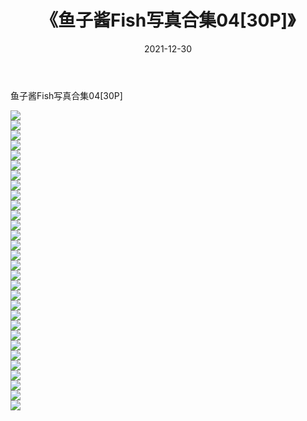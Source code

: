 ﻿---
layout: post
title:  《鱼子酱Fish写真合集04[30P]》
date:   2021-12-30
img: http://pic.660000.xyz/1:/性感/2021/鱼子酱Fish写真合集04[30P]/000.jpg
categories: [美女, 清纯, 唯美]
---

鱼子酱Fish写真合集04[30P]

  ![](http://pic.660000.xyz/1:/性感/2021/鱼子酱Fish写真合集04[30P]/001.jpg) <br> ![](http://pic.660000.xyz/1:/性感/2021/鱼子酱Fish写真合集04[30P]/002.jpg) <br> ![](http://pic.660000.xyz/1:/性感/2021/鱼子酱Fish写真合集04[30P]/003.jpg) <br> ![](http://pic.660000.xyz/1:/性感/2021/鱼子酱Fish写真合集04[30P]/004.jpg) <br> ![](http://pic.660000.xyz/1:/性感/2021/鱼子酱Fish写真合集04[30P]/005.jpg) <br> ![](http://pic.660000.xyz/1:/性感/2021/鱼子酱Fish写真合集04[30P]/006.jpg) <br> ![](http://pic.660000.xyz/1:/性感/2021/鱼子酱Fish写真合集04[30P]/007.jpg) <br> ![](http://pic.660000.xyz/1:/性感/2021/鱼子酱Fish写真合集04[30P]/008.jpg) <br> ![](http://pic.660000.xyz/1:/性感/2021/鱼子酱Fish写真合集04[30P]/009.jpg) <br> ![](http://pic.660000.xyz/1:/性感/2021/鱼子酱Fish写真合集04[30P]/010.jpg) <br> ![](http://pic.660000.xyz/1:/性感/2021/鱼子酱Fish写真合集04[30P]/011.jpg) <br> ![](http://pic.660000.xyz/1:/性感/2021/鱼子酱Fish写真合集04[30P]/012.jpg) <br> ![](http://pic.660000.xyz/1:/性感/2021/鱼子酱Fish写真合集04[30P]/013.jpg) <br> ![](http://pic.660000.xyz/1:/性感/2021/鱼子酱Fish写真合集04[30P]/014.jpg) <br> ![](http://pic.660000.xyz/1:/性感/2021/鱼子酱Fish写真合集04[30P]/015.jpg) <br> ![](http://pic.660000.xyz/1:/性感/2021/鱼子酱Fish写真合集04[30P]/016.jpg) <br> ![](http://pic.660000.xyz/1:/性感/2021/鱼子酱Fish写真合集04[30P]/017.jpg) <br> ![](http://pic.660000.xyz/1:/性感/2021/鱼子酱Fish写真合集04[30P]/018.jpg) <br> ![](http://pic.660000.xyz/1:/性感/2021/鱼子酱Fish写真合集04[30P]/019.jpg) <br> ![](http://pic.660000.xyz/1:/性感/2021/鱼子酱Fish写真合集04[30P]/020.jpg) <br> ![](http://pic.660000.xyz/1:/性感/2021/鱼子酱Fish写真合集04[30P]/021.jpg) <br> ![](http://pic.660000.xyz/1:/性感/2021/鱼子酱Fish写真合集04[30P]/022.jpg) <br> ![](http://pic.660000.xyz/1:/性感/2021/鱼子酱Fish写真合集04[30P]/023.jpg) <br> ![](http://pic.660000.xyz/1:/性感/2021/鱼子酱Fish写真合集04[30P]/024.jpg) <br> ![](http://pic.660000.xyz/1:/性感/2021/鱼子酱Fish写真合集04[30P]/025.jpg) <br> ![](http://pic.660000.xyz/1:/性感/2021/鱼子酱Fish写真合集04[30P]/026.jpg) <br> ![](http://pic.660000.xyz/1:/性感/2021/鱼子酱Fish写真合集04[30P]/027.jpg) <br> ![](http://pic.660000.xyz/1:/性感/2021/鱼子酱Fish写真合集04[30P]/028.jpg) <br> ![](http://pic.660000.xyz/1:/性感/2021/鱼子酱Fish写真合集04[30P]/029.jpg) <br> ![](http://pic.660000.xyz/1:/性感/2021/鱼子酱Fish写真合集04[30P]/030.jpg) <br>